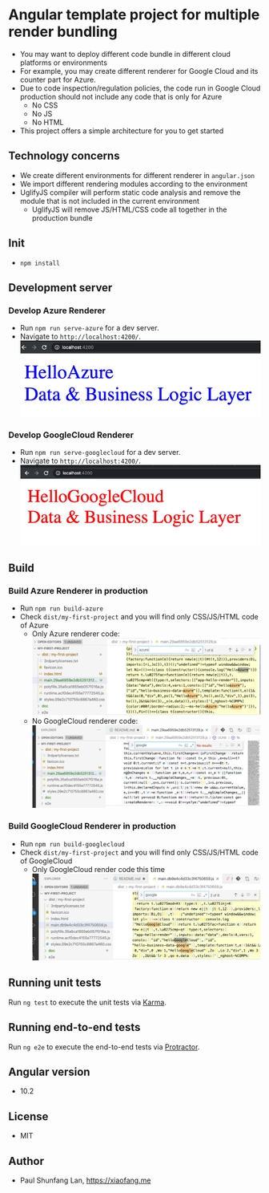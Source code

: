 # Angular template project for multiple render bundling

- You may want to deploy different code bundle in different cloud platforms or environments
- For example, you may create different renderer for Google Cloud and its counter part for Azure.
- Due to code inspection/regulation policies, the code run in Google Cloud production should not include any code that is only for Azure
  - No CSS 
  - No JS
  - No HTML
- This project offers a simple architecture for you to get started

## Technology concerns

- We create different environments for different renderer in `angular.json` 
- We import different rendering modules according to the environment
- UglifyJS compiler will perform static code analysis and remove the module that is not included in the current environment
  - UglifyJS will remove JS/HTML/CSS code all together in the production bundle

## Init
- `npm install`

## Development server

### Develop Azure Renderer

- Run `npm run serve-azure` for a dev server. 
- Navigate to `http://localhost:4200/`.
![](doc/images/2020-10-31-16-16-19.png)

### Develop GoogleCloud Renderer

- Run `npm run serve-googlecloud` for a dev server. 
- Navigate to `http://localhost:4200/`.
![](doc/images/2020-10-31-16-15-36.png)

## Build

### Build Azure Renderer in production

- Run `npm run build-azure`
- Check `dist/my-first-project` and you will find only CSS/JS/HTML code of Azure
  - Only Azure renderer code: ![Only Azure](doc/images/2020-10-31-16-18-11.png)
  - No GoogleCloud renderer code: ![](doc/images/2020-10-31-16-18-59.png)


### Build GoogleCloud Renderer in production

- Run `npm run build-googlecloud`
- Check `dist/my-first-project` and you will find only CSS/JS/HTML code of GoogleCloud
  - Only GoogleCloud render code this time ![Only GoogleCloud render code this time](doc/images/2020-10-31-16-17-16.png)

## Running unit tests

Run `ng test` to execute the unit tests via [Karma](https://karma-runner.github.io).

## Running end-to-end tests

Run `ng e2e` to execute the end-to-end tests via [Protractor](http://www.protractortest.org/).

## Angular version
- 10.2

## License
- MIT

## Author 
- Paul Shunfang Lan, https://xiaofang.me

